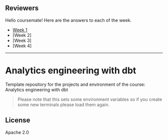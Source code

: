 
## Reviewers

Hello coursemate! Here are the answers to each of the week.

- [Week 1](https://github.com/arlando/course-dbt/blob/main/greenery/22-W1-README.md)
- [Week 2]
- [Week 3]
- [Week 4]

---

# Analytics engineering with dbt

Template repository for the projects and environment of the course: Analytics engineering with dbt

> Please note that this sets some environment variables so if you create some new terminals please load them again.

## License

Apache 2.0
